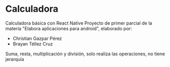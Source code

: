# Calculadora
Calculadora básica con React Native
Proyecto de primer parcial de la matería "Elabora aplicaciones para android", elaborado por:
- Christian Gazpar Pérez
- Brayan Téllez Cruz

Suma, resta, multiplicación y división, solo realiza las operaciones, no tiene jerarquía
